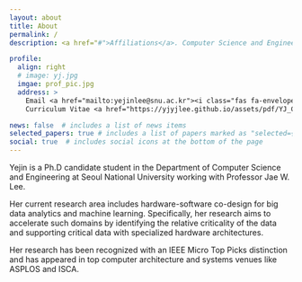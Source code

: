 ```yaml
---
layout: about
title: About
permalink: /
description: <a href="#">Affiliations</a>. Computer Science and Engineering, Seoul National University

profile:
  align: right
  # image: yj.jpg
  imgae: prof_pic.jpg
  address: >
    Email <a href="mailto:yejinlee@snu.ac.kr"><i class="fas fa-envelope""></i></a><br>
    Curriculum Vitae <a href="https://yjyjlee.github.io/assets/pdf/YJ_CV.pdf"><i class="ai ai-cv"></i></a>

news: false  # includes a list of news items
selected_papers: true # includes a list of papers marked as "selected={true}"
social: true  # includes social icons at the bottom of the page
---
```

<!-- 
Write your biography here. Tell the world about yourself. Link to your favorite [subreddit](http://reddit.com){:target="\_blank"}. You can put a picture in, too. The code is already in, just name your picture `prof_pic.jpg` and put it in the `img/` folder.

Put your address / P.O. box / other info right below your picture. You can also disable any these elements by editing `profile` property of the YAML header of your `_pages/about.md`. Edit `_bibliography/papers.bib` and Jekyll will render your [publications page](/al-folio/publications/) automatically.

Link to your social media connections, too. This theme is set up to use [Font Awesome icons](http://fortawesome.github.io/Font-Awesome/){:target="\_blank"} and [Academicons](https://jpswalsh.github.io/academicons/){:target="\_blank"}, like the ones below. Add your Facebook, Twitter, LinkedIn, Google Scholar, or just disable all of them.
 -->

 Yejin is a Ph.D candidate student in the Department of Computer Science and Engineering at Seoul National University working with Professor Jae W. Lee. 

 Her current research area includes hardware-software co-design for big data analytics and machine learning. Specifically, her research aims to accelerate such domains by identifying the relative criticality of the data and supporting critical data with specialized hardware architectures. 

 Her research has been recognized with an IEEE Micro Top Picks distinction and has appeared in top computer architecture and systems venues like ASPLOS and ISCA.